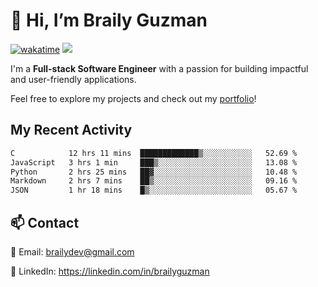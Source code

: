 # 👋 Hi, I’m Braily Guzman
[![wakatime](https://wakatime.com/badge/user/78b9a827-5162-4c58-9330-4ea970cf6de4.svg)](https://wakatime.com/@78b9a827-5162-4c58-9330-4ea970cf6de4)
![](https://komarev.com/ghpvc/?username=brailyguzman)

I'm a **Full-stack Software Engineer** with a passion for building impactful and user-friendly applications.

Feel free to explore my projects and check out my [portfolio](https://braily.dev)!


## My Recent Activity
<!--START_SECTION:waka-->

```txt
C            12 hrs 11 mins  █████████████▒░░░░░░░░░░░   52.69 %
JavaScript   3 hrs 1 min     ███▒░░░░░░░░░░░░░░░░░░░░░   13.08 %
Python       2 hrs 25 mins   ██▓░░░░░░░░░░░░░░░░░░░░░░   10.48 %
Markdown     2 hrs 7 mins    ██▒░░░░░░░░░░░░░░░░░░░░░░   09.16 %
JSON         1 hr 18 mins    █▒░░░░░░░░░░░░░░░░░░░░░░░   05.67 %
```

<!--END_SECTION:waka-->

## 📫 Contact
📧 Email: brailydev@gmail.com

🔗 LinkedIn: https://linkedin.com/in/brailyguzman
